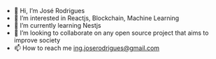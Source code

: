 - 👋 Hi, I’m José Rodrigues
- 👀 I’m interested in Reactjs, Blockchain, Machine Learning
- 🌱 I’m currently learning Nestjs
- 💞️ I’m looking to collaborate on any open source project that aims to improve society
- 📫 How to reach me ing.joserodrigues@gmail.com

<!---
joselrodrigues/joselrodrigues is a ✨ special ✨ repository because its `README.md` (this file) appears on your GitHub profile.
You can click the Preview link to take a look at your changes.
--->
